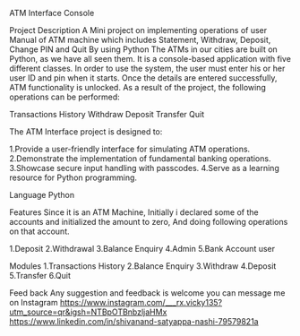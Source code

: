 ATM Interface Console

Project Description
A Mini project on implementing operations  of user Manual of ATM machine which
includes Statement, Withdraw, Deposit, Change PIN and Quit By using Python 
The ATMs in our cities are built on Python, as we have all seen them. 
It is a console-based application with five different classes. 
In order to use the system, the user must enter his or her user ID and pin when it starts. 
Once the details are entered successfully, ATM functionality is unlocked. 
As a result of the project, the following operations can be performed:

Transactions History
Withdraw
Deposit
Transfer
Quit

The ATM Interface project is designed to:

1.Provide a user-friendly interface for simulating ATM operations.
2.Demonstrate the implementation of fundamental banking operations.
3.Showcase secure input handling with passcodes.
4.Serve as a learning resource for Python programming.

Language
Python 


Features
Since it is an ATM Machine, 
Initially i declared some of the accounts and initialized the amount to zero, 
And doing following operations on that account.

1.Deposit
2.Withdrawal
3.Balance Enquiry
4.Admin
5.Bank Account user


Modules
1.Transactions History
2.Balance Enquiry
3.Withdraw
4.Deposit
5.Transfer
6.Quit

Feed back
Any suggestion and  feedback is welcome
you can message me on  Instagram
https://www.instagram.com/___rx.vicky135?utm_source=qr&igsh=NTBpOTBnbzljaHMx
https://www.linkedin.com/in/shivanand-satyappa-nashi-79579821a








